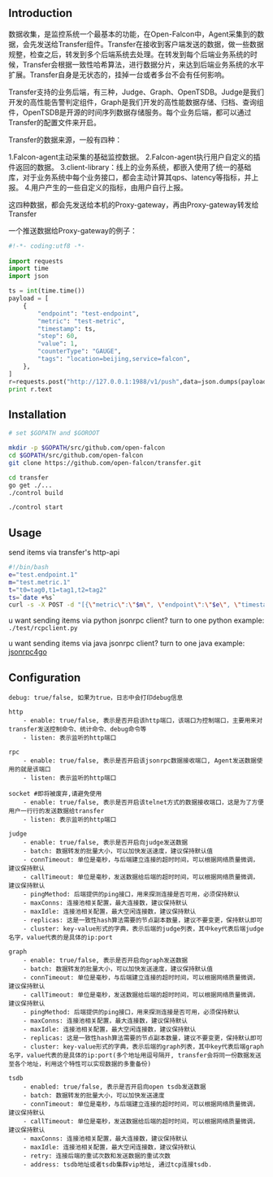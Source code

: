 ## Introduction

数据收集，是监控系统一个最基本的功能，在Open-Falcon中，Agent采集到的数据，会先发送给Transfer组件。Transfer在接收到客户端发送的数据，做一些数据规整，检查之后，转发到多个后端系统去处理。在转发到每个后端业务系统的时候，Transfer会根据一致性哈希算法，进行数据分片，来达到后端业务系统的水平扩展。Transfer自身是无状态的，挂掉一台或者多台不会有任何影响。

Transfer支持的业务后端，有三种，Judge、Graph、OpenTSDB。Judge是我们开发的高性能告警判定组件，Graph是我们开发的高性能数据存储、归档、查询组件，OpenTSDB是开源的时间序列数据存储服务。每个业务后端，都可以通过Transfer的配置文件来开启。

Transfer的数据来源，一般有四种：

1.Falcon-agent主动采集的基础监控数据。
2.Falcon-agent执行用户自定义的插件返回的数据。
3.client-library：线上的业务系统，都嵌入使用了统一的基础库，对于业务系统中每个业务接口，都会主动计算其qps、latency等指标，并上报。
4.用户产生的一些自定义的指标，由用户自行上报。

这四种数据，都会先发送给本机的Proxy-gateway，再由Proxy-gateway转发给Transfer

一个推送数据给Proxy-gateway的例子：

```python
#!-*- coding:utf8 -*-
    
import requests
import time
import json

ts = int(time.time())
payload = [
    {
        "endpoint": "test-endpoint",
        "metric": "test-metric",
        "timestamp": ts,
        "step": 60,
        "value": 1,
        "counterType": "GAUGE",
        "tags": "location=beijing,service=falcon",
    },
]
r=requests.post("http://127.0.0.1:1988/v1/push",data=json.dumps(payload))
print r.text
```

## Installation

```bash
# set $GOPATH and $GOROOT

mkdir -p $GOPATH/src/github.com/open-falcon
cd $GOPATH/src/github.com/open-falcon
git clone https://github.com/open-falcon/transfer.git

cd transfer
go get ./...
./control build

./control start
```
## Usage
send items via transfer's http-api
```bash
#!/bin/bash
e="test.endpoint.1" 
m="test.metric.1"
t="t0=tag0,t1=tag1,t2=tag2"
ts=`date +%s`
curl -s -X POST -d "[{\"metric\":\"$m\", \"endpoint\":\"$e\", \"timestamp\":$ts,\"step\":60, \"value\":9, \"counterType\":\"GAUGE\",\"tags\":\"$t\"}]" "127.0.0.1:6060/api/push" | python -m json.tool
```

u want sending items via python jsonrpc client? turn to one python example: ```./test/rcpclient.py```

u want sending items via java jsonrpc client? turn to one java example: [jsonrpc4go](https://github.com/niean/jsonrpc4go)

## Configuration

    debug: true/false, 如果为true，日志中会打印debug信息

    http
        - enable: true/false, 表示是否开启该http端口，该端口为控制端口，主要用来对transfer发送控制命令、统计命令、debug命令等
        - listen: 表示监听的http端口

    rpc
        - enable: true/false, 表示是否开启该jsonrpc数据接收端口, Agent发送数据使用的就是该端口
        - listen: 表示监听的http端口

    socket #即将被废弃,请避免使用
        - enable: true/false, 表示是否开启该telnet方式的数据接收端口，这是为了方便用户一行行的发送数据给transfer
        - listen: 表示监听的http端口

    judge
        - enable: true/false, 表示是否开启向judge发送数据
        - batch: 数据转发的批量大小，可以加快发送速度，建议保持默认值
        - connTimeout: 单位是毫秒，与后端建立连接的超时时间，可以根据网络质量微调，建议保持默认
        - callTimeout: 单位是毫秒，发送数据给后端的超时时间，可以根据网络质量微调，建议保持默认
        - pingMethod: 后端提供的ping接口，用来探测连接是否可用，必须保持默认
        - maxConns: 连接池相关配置，最大连接数，建议保持默认
        - maxIdle: 连接池相关配置，最大空闲连接数，建议保持默认
        - replicas: 这是一致性hash算法需要的节点副本数量，建议不要变更，保持默认即可
        - cluster: key-value形式的字典，表示后端的judge列表，其中key代表后端judge名字，value代表的是具体的ip:port

    graph
        - enable: true/false, 表示是否开启向graph发送数据
        - batch: 数据转发的批量大小，可以加快发送速度，建议保持默认值
        - connTimeout: 单位是毫秒，与后端建立连接的超时时间，可以根据网络质量微调，建议保持默认
        - callTimeout: 单位是毫秒，发送数据给后端的超时时间，可以根据网络质量微调，建议保持默认
        - pingMethod: 后端提供的ping接口，用来探测连接是否可用，必须保持默认
        - maxConns: 连接池相关配置，最大连接数，建议保持默认
        - maxIdle: 连接池相关配置，最大空闲连接数，建议保持默认
        - replicas: 这是一致性hash算法需要的节点副本数量，建议不要变更，保持默认即可
        - cluster: key-value形式的字典，表示后端的graph列表，其中key代表后端graph名字，value代表的是具体的ip:port(多个地址用逗号隔开, transfer会将同一份数据发送至各个地址，利用这个特性可以实现数据的多重备份)

    tsdb
        - enabled: true/false, 表示是否开启向open tsdb发送数据
        - batch: 数据转发的批量大小，可以加快发送速度
        - connTimeout: 单位是毫秒，与后端建立连接的超时时间，可以根据网络质量微调，建议保持默认
        - callTimeout: 单位是毫秒，发送数据给后端的超时时间，可以根据网络质量微调，建议保持默认
        - maxConns: 连接池相关配置，最大连接数，建议保持默认
        - maxIdle: 连接池相关配置，最大空闲连接数，建议保持默认
        - retry: 连接后端的重试次数和发送数据的重试次数
        - address: tsdb地址或者tsdb集群vip地址, 通过tcp连接tsdb. 
